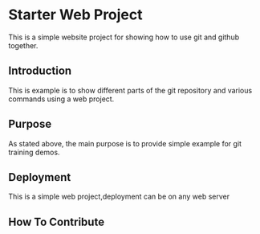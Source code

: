 # Starter Web Project

This is a simple website project for 
showing how to use git and github together.

## Introduction

This is example is to show different parts
of the git repository and various commands 
using a web project.

## Purpose

As stated above, the main purpose is to 
provide simple example for git training demos.

## Deployment

This is a simple web project,deployment
can be on any web server

## How To Contribute